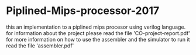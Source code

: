 # Piplined-Mips-processor-2017
this an implementation to a piplined mips procesor using verilog language.
for information about the project please read the file 'CO-project-report.pdf'
for more information on how to use the assembler and the simulator to run it read the file 'assembler.pdf' 
